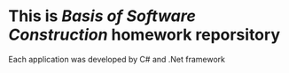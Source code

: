 # This is *Basis of Software Construction* homework reporsitory

Each application was developed by C# and .Net framework
